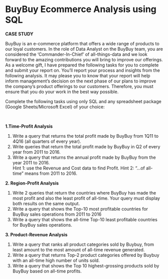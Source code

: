 # BuyBuy Ecommerce Analysis using SQL 

<p><b>CASE STUDY</b></p>

<p>BuyBuy is an e-commerce platform that offers a wide range of
products to our loyal customers. In the role of Data Analyst on the BuyBuy team, you are
considered the ‘Commander-In-Chief’ of all-things-data and we look forward to the amazing
contributions you will bring to improve our offerings.
As a welcome gift, I have prepared the following tasks for you to complete and submit your
report on. You’ll report your process and insights from the following analysis. It may please you
to know that your report will help inform management’s decision on the next phase of our plans
to improve the company’s product offerings to our customers. Therefore, you must ensure that
you do your work in the best way possible.</p>

<p>Complete the following tasks using only SQL and any spreadsheet package (Google
Sheets/Microsoft Excel) of your choice:</p>
<br>

<b>1.Time-Profit Analysis</b>
<ol>
<li>Write a query that returns the total profit made by BuyBuy from 1Q11 to 4Q16 (all
quarters of every year).</li>
<li> Write queries that return the total profit made by BuyBuy in Q2 of every year from
2011 to 2016.</li>
<li>Write a query that returns the annual profit made by BuyBuy from the year 2011 to
2016.</li>
Hint 1: use the Revenue and Cost data to find Profit.
Hint 2: “...of all-time” means from 2011 to 2016.
</ol>

<b>2. Region-Profit Analysis</b>
<ol>
<li>Write 2 queries that return the countries where BuyBuy has made the most profit
and also the least profit of all-time. Your query must display both results on the
same output.</li>
<li>Write a query that shows the Top-10 most profitable countries for BuyBuy sales
operations from 2011 to 2016</li>
<li>Write a query that shows the all-time Top-10 least profitable countries for BuyBuy
sales operations.</li>
</ol>

<b>3. Product-Revenue Analysis</b>
<ol>
<li>Write a query that ranks all product categories sold by Buybuy, from least amount
to the most amount of all-time revenue generated.</li>
<li>Write a query that returns Top-2 product categories offered by Buybuy with an
all-time high number of units sold.</li>
<li>Write a query that shows the Top 10 highest-grossing products sold by BuyBuy
based on all-time profits.</li>
</ol>
